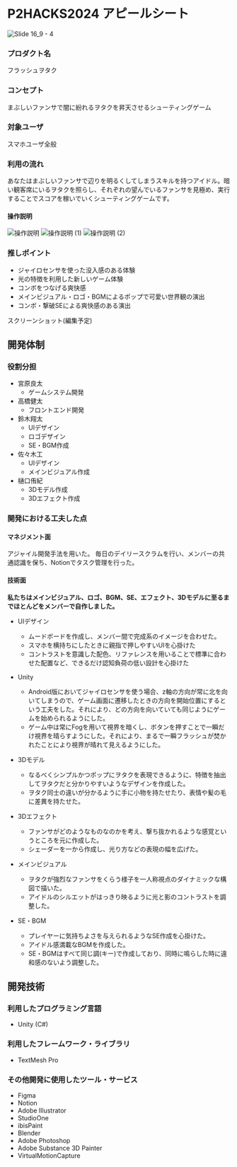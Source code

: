 # P2HACKS2024 アピールシート 
![Slide 16_9 - 4](https://github.com/user-attachments/assets/18809f34-5562-47cb-9310-f04d89726a50)


### プロダクト名  
フラッシュヲタク

### コンセプト  
まぶしいファンサで闇に紛れるヲタクを昇天させるシューティングゲーム

### 対象ユーザ  
スマホユーザ全般

### 利用の流れ  
あなたはまぶしいファンサで辺りを明るくしてしまうスキルを持つアイドル。暗い観客席にいるヲタクを照らし、それぞれの望んでいるファンサを見極め、実行することでスコアを稼いでいくシューティングゲームです。
#### 操作説明
![操作説明](https://github.com/user-attachments/assets/cfd609a1-27c5-437e-83a3-8069673473cc)
![操作説明 (1)](https://github.com/user-attachments/assets/ce4780e0-b3a2-4d51-93ae-b36fbf2368b5)
![操作説明 (2)](https://github.com/user-attachments/assets/5651a776-0e21-481c-bd6a-028f7dd37999)


### 推しポイント  
- ジャイロセンサを使った没入感のある体験
- 光の特徴を利用した新しいゲーム体験
- コンボをつなげる爽快感
- メインビジュアル・ロゴ・BGMによるポップで可愛い世界観の演出
- コンボ・撃破SEによる爽快感のある演出

スクリーンショット(編集予定)  

## 開発体制  

### 役割分担  
- 宮原良太
  - ゲームシステム開発
- 高橋健太
  - フロントエンド開発
- 鈴木翔太
  - UIデザイン
  - ロゴデザイン
  - SE・BGM作成
- 佐々木工
  - UIデザイン
  - メインビジュアル作成
- 樋口侑紀
  - 3Dモデル作成
  - 3Dエフェクト作成

### 開発における工夫した点  
#### マネジメント面
アジャイル開発手法を用いた。
毎日のデイリースクラムを行い、メンバーの共通認識を保ち、Notionでタスク管理を行った。

#### 技術面
**私たちはメインビジュアル、ロゴ、BGM、SE、エフェクト、3Dモデルに至るまでほとんどをメンバーで自作しました。**
- UIデザイン
  - ムードボードを作成し、メンバー間で完成系のイメージを合わせた。
  - スマホを横持ちにしたときに親指で押しやすいUIを心掛けた
  - コントラストを意識した配色、リファレンスを用いることで標準に合わせた配置など、できるだけ認知負荷の低い設計を心掛けた

- Unity
  - Android版においてジャイロセンサを使う場合、z軸の方向が常に北を向いてしまうので、ゲーム画面に遷移したときの方向を開始位置にするという工夫をした。それにより、どの方向を向いていても同じようにゲームを始められるようにした。
  - ゲーム中は常にFogを用いて視界を暗くし、ボタンを押すことで一瞬だけ視界を晴らすようにした。それにより、まるで一瞬フラッシュが焚かれたことにより視界が晴れて見えるようにした。

- 3Dモデル
  - なるべくシンプルかつポップにヲタクを表現できるように、特徴を抽出してヲタクだと分かりやすいようなデザインを作成した。
  - ヲタク同士の違いが分かるように手に小物を持たせたり、表情や髪の毛に差異を持たせた。

- 3Dエフェクト
  - ファンサがどのようなものなのかを考え、撃ち抜かれるような感覚というところを元に作成した。
  - シェーダーを一から作成し、光り方などの表現の幅を広げた。

- メインビジュアル
  - ヲタクが強烈なファンサをくらう様子を一人称視点のダイナミックな構図で描いた。
  - アイドルのシルエットがはっきり映るように光と影のコントラストを調整した。

- SE・BGM
  - プレイヤーに気持ちよさを与えられるようなSE作成を心掛けた。
  - アイドル感満載なBGMを作成した。
  - SE・BGMはすべて同じ調(キー)で作成しており、同時に鳴らした時に違和感のないよう調整した。

## 開発技術 
### 利用したプログラミング言語  
- Unity (C#)

### 利用したフレームワーク・ライブラリ  
- TextMesh Pro

### その他開発に使用したツール・サービス
- Figma
- Notion
- Adobe Illustrator
- StudioOne
- ibisPaint
- Blender
- Adobe Photoshop
- Adobe Substance 3D Painter
- VirtualMotionCapture
